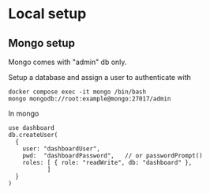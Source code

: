 # Local setup

## Mongo setup

Mongo comes with "admin" db only.

Setup a database and assign a user to authenticate with

```shell
docker compose exec -it mongo /bin/bash
mongo mongodb://root:example@mongo:27017/admin
```

In mongo

```shell
use dashboard
db.createUser(
  {
    user: "dashboardUser",
    pwd:  "dashboardPassword",   // or passwordPrompt()
    roles: [ { role: "readWrite", db: "dashboard" },
           ]
  }
)
```
